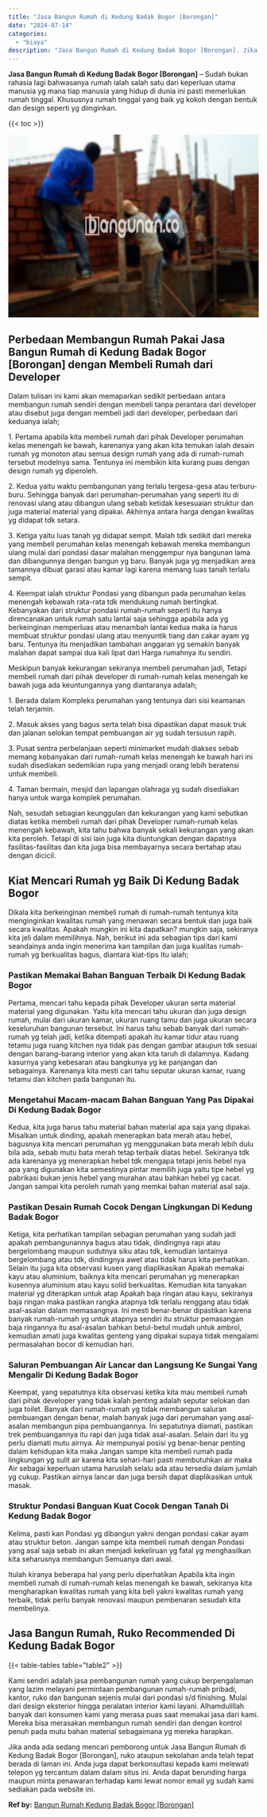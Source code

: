 ```yaml
---
title: "Jasa Bangun Rumah di Kedung Badak Bogor [Borongan]"
date: "2024-07-14"
categories: 
  - "biaya"
description: "Jasa Bangun Rumah di Kedung Badak Bogor [Borongan]. Jika anda ada sedang mencari pemborong untuk Jasa Bangun Rumah di Kedung Badak Bogor [Borongan], ruko a..."
---
```


**Jasa Bangun Rumah di Kedung Badak Bogor \[Borongan\]** – Sudah bukan rahasia lagi bahwasanya rumah ialah salah satu dari keperluan utama manusia yg mana tiap manusia yang hidup di dunia ini pasti memerlukan rumah tinggal. Khususnya rumah tinggal yang baik yg kokoh dengan bentuk dan design seperti yg diinginkan.

{{< toc >}}

![Jasa Bangun Rumah di Kedung Badak Bogor [Borongan]](/images/borong-bangunan-41.png)

## Perbedaan Membangun Rumah Pakai Jasa Bangun Rumah di Kedung Badak Bogor \[Borongan\] dengan Membeli Rumah dari Developer

Dalam tulisan ini kami akan memaparkan sedikit perbedaan antara membangun rumah sendiri dengan membeli tanpa perantara dari developer atau disebut juga dengan membeli jadi dari developer, perbedaan dari keduanya ialah;

1\. Pertama apabila kita membeli rumah dari pihak Developer perumahan kelas menengah ke bawah, karenanya yang akan kita temukan ialah desain rumah yg monoton atau semua design rumah yang ada di rumah-rumah tersebut modelnya sama. Tentunya ini membikin kita kurang puas dengan design rumah yg diperoleh.

2\. Kedua yaitu waktu pembangunan yang terlalu tergesa-gesa atau terburu-buru. Sehingga banyak dari perumahan-perumahan yang seperti itu di renovasi ulang atau dibangun ulang sebab ketidak kesesuaian struktur dan juga material material yang dipakai. Akhirnya antara harga dengan kwalitas yg didapat tdk setara.

3\. Ketiga yaitu luas tanah yg didapat sempit. Malah tdk sedikit dari mereka yang membeli perumahan kelas menengah kebawah mereka membangun ulang mulai dari pondasi dasar malahan menggempur nya bangunan lama dan dibangunnya dengan bangun yg baru. Banyak juga yg menjadikan area tamannya dibuat garasi atau kamar lagi karena memang luas tanah terlalu sempit.

4\. Keempat ialah struktur Pondasi yang dibangun pada perumahan kelas menengah kebawah rata-rata tdk mendukung rumah bertingkat. Kebanyakan dari struktur pondasi rumah-rumah seperti itu hanya direncanakan untuk rumah satu lantai saja sehingga apabila ada yg berkeinginan memperluas atau menambah lantai kedua maka ia harus membuat struktur pondasi ulang atau menyuntik tiang dan cakar ayam yg baru. Tentunya itu menjadikan tambahan anggaran yg semakin banyak malahan dapat sampai dua kali lipat dari Harga rumahnya itu sendiri.

Meskipun banyak kekurangan sekiranya membeli perumahan jadi, Tetapi membeli rumah dari pihak developer di rumah-rumah kelas menengah ke bawah juga ada keuntungannya yang diantaranya adalah;

1\. Berada dalam Kompleks perumahan yang tentunya dari sisi keamanan telah terjamin.

2\. Masuk akses yang bagus serta telah bisa dipastikan dapat masuk truk dan jalanan selokan tempat pembuangan air yg sudah tersusun rapih.

3\. Pusat sentra perbelanjaan seperti minimarket mudah diakses sebab memang kebanyakan dari rumah-rumah kelas menengah ke bawah hari ini sudah disediakan sedemikian rupa yang menjadi orang lebih beratensi untuk membeli.

4\. Taman bermain, mesjid dan lapangan olahraga yg sudah disediakan hanya untuk warga komplek perumahan.

Nah, sesudah sebagian keunggulan dan kekurangan yang kami sebutkan diatas ketika membeli rumah dari pihak Developer rumah-rumah kelas menengah kebawah, kita tahu bahwa banyak sekali kekurangan yang akan kita peroleh. Tetapi di sisi lain juga kita diuntungkan dengan dapatnya fasilitas-fasilitas dan kita juga bisa membayarnya secara bertahap atau dengan dicicil.

## Kiat Mencari Rumah yg Baik Di Kedung Badak Bogor

Dikala kita berkeinginan membeli rumah di rumah-rumah tentunya kita menginginkan kwalitas rumah yang menawan secara bentuk dan juga baik secara kwalitas. Apakah mungkin ini kita dapatkan? mungkin saja, sekiranya kita jeli dalam memilihnya. Nah, berikut ini ada sebagian tips dari kami seandainya anda ingin menerima kan tampilan dan juga kualitas rumah-rumah yg berkualitas bagus, diantara kiat-tips Itu ialah;

### Pastikan Memakai Bahan Banguan Terbaik Di Kedung Badak Bogor

Pertama, mencari tahu kepada pihak Developer ukuran serta material material yang digunakan. Yaitu kita mencari tahu ukuran dan juga design rumah, mulai dari ukuran kamar, ukuran ruang tamu dan juga ukuran secara keseluruhan bangunan tersebut. Ini harus tahu sebab banyak dari rumah-rumah yg telah jadi, ketika ditempati apakah itu kamar tidur atau ruang tetamu juga ruang kitchen nya tidak pas dengan gambar ataupun tdk sesuai dengan barang-barang interior yang akan kita taruh di dalamnya. Kadang kasurnya yang kebesaran atau bangkunya yg ke panjangan dan sebagainya. Karenanya kita mesti cari tahu seputar ukuran kamar, ruang tetamu dan kitchen pada bangunan itu.

### Mengetahui Macam-macam Bahan Banguan Yang Pas Dipakai Di Kedung Badak Bogor

Kedua, kita juga harus tahu material bahan material apa saja yang dipakai. Misalkan untuk dinding, apakah menerapkan bata merah atau hebel, bagusnya kita mencari perumahan yg menggunakan bata merah lebih dulu bila ada, sebab mutu bata merah tetap terbaik diatas hebel. Sekiranya tdk ada karenanya yg menerapkan hebel tdk mengapa tetapi jenis hebel nya apa yang digunakan kita semestinya pintar memilih juga yaitu tipe hebel yg pabrikasi bukan jenis hebel yang murahan atau bahkan hebel yg cacat. Jangan sampai kita peroleh rumah yang memkai bahan material asal saja.

### Pastikan Desain Rumah Cocok Dengan Lingkungan Di Kedung Badak Bogor

Ketiga, kita perhatikan tampilan sebagian perumahan yang sudah jadi apakah pembangunannya bagus atau tidak, dindingnya rapi atau bergelombang maupun sudutnya siku atau tdk, kemudian lantainya bergelombang atau tdk, dindingnya awet atau tidak harus kita perhatikan. Selain itu juga kita observasi kusen yang diaplikasikan Apakah memakai kayu atau aluminium, baiknya kita mencari perumahan yg menerapkan kusennya aluminium atau kayu solid berkualitas. Kemudian kita tanyakan material yg diterapkan untuk atap Apakah baja ringan atau kayu, sekiranya baja ringan maka pastikan rangka atapnya tdk terlalu renggang atau tidak asal-asalan dalam memasangnya. Ini mesti benar-benar dipastikan karena banyak rumah-rumah yg untuk atapnya sendiri itu struktur pemasangan baja ringannya itu asal-asalan bahkan betul-betul mudah untuk ambrol, kemudian amati juga kwalitas genteng yang dipakai supaya tidak mengalami permasalahan bocor di kemudian hari.

### Saluran Pembuangan Air Lancar dan Langsung Ke Sungai Yang Mengalir Di Kedung Badak Bogor

Keempat, yang sepatutnya kita observasi ketika kita mau membeli rumah dari pihak developer yang tidak kalah penting adalah seputar selokan dan juga toilet. Banyak dari rumah-rumah yg tidak membangun saluran pembuangan dengan benar, malah banyak juga dari perumahan yang asal-asalan membangun pipa pembuangannya. Ini sepatutnya diamati, pastikan trek pembuangannya itu rapi dan juga tidak asal-asalan. Selain dari itu yg perlu diamati mutu airnya. Air mempunyai posisi yg benar-benar penting dalam kehidupan kita maka Jangan sampe kita membeli rumah pada lingkungan yg sulit air karena kita sehari-hari pasti membutuhkan air maka Air sebagai keperluan utama haruslah selalu ada atau tersedia dalam jumlah yg cukup. Pastikan airnya lancar dan juga bersih dapat diaplikasikan untuk masak.

### Struktur Pondasi Banguan Kuat Cocok Dengan Tanah Di Kedung Badak Bogor

Kelima, pasti kan Pondasi yg dibangun yakni dengan pondasi cakar ayam atau struktur beton. Jangan sampe kita membeli rumah dengan Pondasi yang asal saja sebab ini akan menjadi kekeliruan yg fatal yg menghasilkan kita seharusnya membangun Semuanya dari awal.

Itulah kiranya beberapa hal yang perlu diperhatikan Apabila kita ingin membeli rumah di rumah-rumah kelas menengah ke bawah, sekiranya kita mengharapkan kwalitas rumah yang kita beli yakni kwalitas rumah yang terbaik, tidak perlu banyak renovasi maupun pembenaran sesudah kita membelinya.

## Jasa Bangun Rumah, Ruko Recommended Di Kedung Badak Bogor

{{< table-tables table="table2" >}}

Kami sendiri adalah jasa pembangunan rumah yang cukup berpengalaman yang lazim melayani permintaan pembangunan rumah-rumah pribadi, kantor, ruko dan bangunan sejenis mulai dari pondasi s/d finishing. Mulai dari design eksterior hingga peralatan interior kami layani. Alhamdulillah banyak dari konsumen kami yang merasa puas saat memakai jasa dari kami. Mereka bisa merasakan membangun rumah sendiri dan dengan kontrol penuh pada mutu bahan material sebagaimana yg mereka harapkan.

Jika anda ada sedang mencari pemborong untuk Jasa Bangun Rumah di Kedung Badak Bogor \[Borongan\], ruko ataupun sekolahan anda telah tepat berada di laman ini. Anda juga dapat berkonsultasi kepada kami melewati telepon yg tercantum dalam dalam situs ini. Anda dapat berunding harga maupun minta penawaran terhadap kami lewat nomor email yg sudah kami sediakan pada website ini.

**Ref by:** [Bangun Rumah Kedung Badak Bogor [Borongan]](https://id.wikipedia.org/wiki/Bangun)
